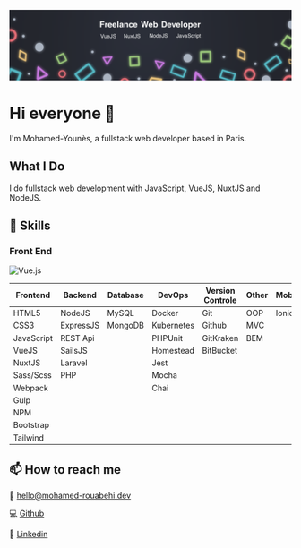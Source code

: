 [![HeaderImage](./IMG_0011.PNG)](https://github.com/mrouabeh)

# Hi everyone 👋

I'm Mohamed-Younès, a fullstack web developer based in Paris. 

<!-- I am a 24 years old web developer based in Paris, who loves Backend development. I mainly code JavaScript, NuxtJS, VueJS and NodeJS, but i'm always learning and open to new challenges. I studied programming at [42](https://www.42.fr/), one of the most prestigious programming school. I am a freelancer who provides web development and web design services. -->

## What I Do

I do fullstack web development with JavaScript, VueJS, NuxtJS and NodeJS.

<!--
## What I am currently learning
📚Currently, I'm practicing my Laravel and Vue.js skills and I am learning PHPUnit and TDD.
-->

<!-- ## What I am currently working on

I am currently working on payiz. A new startup that helps freelancers to get paid for their works. -->

## 💼  Skills

### Front End

![Vue.js](https://img.shields.io/badge/vuejs-%2335495e.svg?style=for-the-badge&logo=vuedotjs&logoColor=%234FC08D)

| Frontend   | Backend   | Database | DevOps      | Version Controle | Other | Mobile |
| ---------- | --------  | -------- | ----------- | ---------------- | ----- | ------ |
| HTML5      | NodeJS    | MySQL    | Docker      | Git              | OOP   | Ionic  |
| CSS3       | ExpressJS | MongoDB  | Kubernetes  | Github           | MVC   |        |
| JavaScript | REST Api  |          | PHPUnit     | GitKraken        | BEM   |        |
| VueJS      | SailsJS   |          | Homestead   | BitBucket        |       |        |
| NuxtJS     | Laravel   |          | Jest        |                  |       |        |
| Sass/Scss  | PHP       |          | Mocha       |                  |       |        |
| Webpack    |           |          | Chai        |                  |       |        |
| Gulp       |           |          |             |                  |       |        |
| NPM        |           |          |             |                  |       |        |
| Bootstrap  |           |          |             |                  |       |        |
| Tailwind   |           |          |             |                  |       |        |

## 📫 How to reach me

📩 <hello@mohamed-rouabehi.dev>

💻 [Github](https://github.com/mrouabeh)

💼 [Linkedin](https://www.linkedin.com/in/mrouabeh/)




<!--
**mrouabeh/mrouabeh** is a ✨ _special_ ✨ repository because its `README.md` (this file) appears on your GitHub profile.

Here are some ideas to get you started:

- 🔭 I’m currently working on ...
- 🌱 I’m currently learning ...
- 👯 I’m looking to collaborate on ...
- 🤔 I’m looking for help with ...
- 💬 Ask me about ...
- 📫 How to reach me: ...
- 😄 Pronouns: ...
- ⚡ Fun fact: ...
-->

<!-- | Frontend   | Backend  | Database | DevOps      | Version Controle | Other |
| ---------- | -------- | -------- | ----------- | ---------------- | ----- |
| HTML5      | PHP7     | MySQL    | Docker      | Git              | TDD   |
| CSS3       | Laravel  |          | Kubernetes  | Github           | CI/CD |
| JavaScript | REST Api |          | Jest        | Gitlab           | BEM   |
| jQuery     |          |          | PHPUnit     | Gitkraken        | MVC   |
| Vue.js     |          |          | Homestead   |                  | OOP   |
| Sass/Scss  |          |          |             |                  |       |
| Webpack    |          |          |             |                  |       |
| Gulp       |          |          |             |                  |       |
| npm        |          |          |             |                  |       |
| Bootstrap  |          |          |             |                  |       | -->
